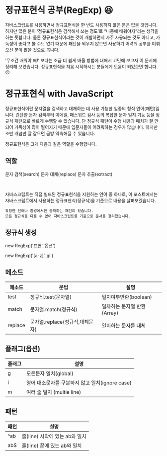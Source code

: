 # <h1>정규표현식 공부(RegExp) 😆</h1>

자바스크립트를 사용하면서 정규표현식을 한 번도 사용하지 않은 분은 없을 것입니다.
하지만 많은 분이 ‘정규표현식은 검색해서 쓰는 정도’로 “나중에 배워야지”라는 생각을 하는 듯합니다.
물론 정규표현식이라는 것이 개발하면서 자주 사용되는 것도 아니고, 가독성이 좋다고 볼 수도 없기 때문에 패턴을 외우지 않으면 사용하기 어려워 공부를 미뤄오신 분이 많을 것으로 봅니다.

‘무조건 배워야 해!’ 보다는 조금 더 쉽게 배울 방법에 대해서 고민해 보고자 이 문서에 정리해 보았습니다.
정규표현식을 처음 시작하시는 분들에게 도움이 되었으면 합니다. 😣






<h1>정규표현식 with JavaScript</h1>

정규표현식이란 문자열을 검색하고 대체하는 데 사용 가능한 일종의 형식 언어(패턴)입니다.
간단한 문자 검색부터 이메일, 패스워드 검사 등의 복잡한 문자 일치 기능 등을 정규식 패턴으로 빠르게 수행할 수 있습니다.
단 정규식 패턴이 수행 내용과 매치가 잘 안 되어 가독성이 많이 떨어지기 때문에 입문자들이 어려워하는 경우가 많습니다.
하지만 초반 개념만 잘 잡으면 금방 익숙해질 수 있습니다.

정규표현식은 크게 다음과 같은 역할을 수행합니다.
## 역할 

문자 검색(search)
문자 대체(replace)
문자 추출(extract)

<br>

자바스크립트는 직접 빌드된 정규표현식을 지원하는 언어 중 하나로,
이 포스트에서는 자바스크립트에서 사용하는 정규표현식(정규식)을 기준으로 내용을 살펴보겠습니다.

```
특정한 언어나 환경에서만 동작하는 패턴이 있습니다.
모든 정규식을 다룰 수 없어 자바스크립트를 기준으로 문서를 정리했습니다.

```
## 정규식 생성
<!-- 생성자  -->
new RegExp('표현','옵션')<br>


new RegExp('[a-z]','gi')





## 메소드


메소드 | 문법 | 설명
--|--|--
test | 정규식.test(문자열) | 일치여부반환(boolean)
match | 문자열.match(정규식)|일차하는 문자열 반환(Array)
replace | 문자열.replace(정규식,대체문자) | 일치하는 문자를 대체

## 플래그(옵션)

플래그 | 설명
--|--
g | 모든문자 일치(global)
i | 영어 대소문자를 구분하지 않고 일치(ignore case)
m | 여러 줄 일치 (multie line)


## 패턴

패턴|설명
--|--
^ab | 줄(line) 시작에 있는 ab와 일치
ab$ | 줄(line) 끝에 있는 ab와 일치

